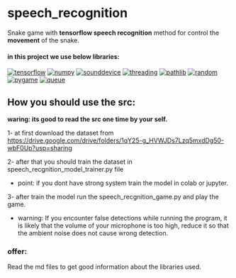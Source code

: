 # speech_recognition
Snake game with **tensorflow speech recognition** method for control the **movement** of the snake.

#### in this project we use below libraries: 
<a href="https://github.com/amiriiw"><img alt="tensorflow" src="https://img.shields.io/badge/tensorflow-FF6F00?style=for-the-badge&logo=tensorflow&logoColor=f5f5f5"></a>
<a href="https://github.com/amiriiw"><img alt="numpy" src="https://img.shields.io/badge/numpy-013243?style=for-the-badge&logo=numpy&logoColor=f5f5f5"></a>
<a href="https://github.com/amiriiw"><img alt="sounddevice" src="https://img.shields.io/badge/sounddevice-0F131E?style=for-the-badge"></a>
<a href="https://github.com/amiriiw"><img alt="threading" src="https://img.shields.io/badge/threading-A9792B?style=for-the-badge"></a>
<a href="https://github.com/amiriiw"><img alt="pathlib" src="https://img.shields.io/badge/pathlib-19E57F?style=for-the-badge"></a>
<a href="https://github.com/amiriiw"><img alt="random" src="https://img.shields.io/badge/random-0928FF?style=for-the-badge"></a>
<a href="https://github.com/amiriiw"><img alt="pygame" src="https://img.shields.io/badge/pygame-FAAB00?style=for-the-badge"></a>
<a href="https://github.com/amiriiw"><img alt="queue" src="https://img.shields.io/badge/queue-FF4F8B?style=for-the-badge"></a>

## How you should use the src:
**waring: its good to read the src one time by your self.**

1- at first download the dataset from https://drive.google.com/drive/folders/1qY25-g_HVWJDs7Lzq5mxdDg50-wbF0Up?usp=sharing

2- after that you should train the dataset in speech_recgnition_model_trainer.py file 
  - point: if you dont have strong system train the model in colab or jupyter.

3- after train the model run the speech_recgnition_game.py and play the game.
  - warning: If you encounter false detections while running the program, it is likely that the volume of your microphone is too high, reduce it so that the ambient noise does not cause wrong detection.

### offer: 
Read the md files to get good information about the libraries used.
